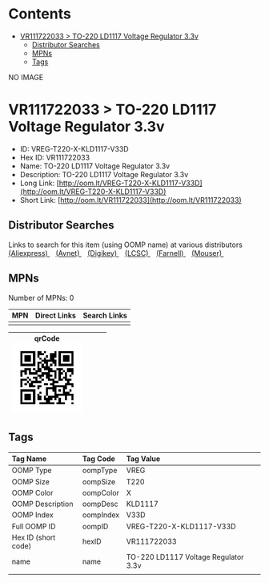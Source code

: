 



Contents
========

* [VR111722033 > TO-220 LD1117 Voltage Regulator 3.3v](#vr111722033--to-220-ld1117-voltage-regulator-33v)
	* [Distributor Searches](#distributor-searches)
	* [MPNs](#mpns)
	* [Tags](#tags)
  
NO IMAGE  
# VR111722033 > TO-220 LD1117 Voltage Regulator 3.3v

- ID: VREG-T220-X-KLD1117-V33D
- Hex ID: VR111722033
- Name: TO-220 LD1117 Voltage Regulator 3.3v
- Description: TO-220 LD1117 Voltage Regulator 3.3v
- Long Link: [http://oom.lt/VREG-T220-X-KLD1117-V33D](http://oom.lt/VREG-T220-X-KLD1117-V33D)
- Short Link: [http://oom.lt/VR111722033](http://oom.lt/VR111722033)

## Distributor Searches
  
Links to search for this item (using OOMP name) at various distributors  
[(Aliexpress) ](https://www.aliexpress.com/wholesale?SearchText=1117TO-220+LD1117+Voltage+Regulator+3.3v)&nbsp;&nbsp;&nbsp;[(Avnet) ](https://www.avnet.com/shop/us/search/TO-220+LD1117+Voltage+Regulator+3.3v)&nbsp;&nbsp;&nbsp;[(Digikey) ](https://www.digikey.co.uk/en/products/result?s=TO-220+LD1117+Voltage+Regulator+3.3v)&nbsp;&nbsp;&nbsp;[(LCSC) ](https://www.lcsc.com/search?q=TO-220+LD1117+Voltage+Regulator+3.3v)&nbsp;&nbsp;&nbsp;[(Farnell) ](https://uk.farnell.com/search?st=TO-220+LD1117+Voltage+Regulator+3.3v)&nbsp;&nbsp;&nbsp;[(Mouser) ](https://www.mouser.com/c/?q=TO-220+LD1117+Voltage+Regulator+3.3v)&nbsp;&nbsp;&nbsp;
## MPNs
  
Number of MPNs: 0  

|MPN|Direct Links|Search Links|
| :--- | :--- | :--- |
||||
  

|qrCode<br>[![](https://raw.githubusercontent.com/oomlout/oomlout_OOMP_parts_V2/main/VREG/T220/X/KLD1117/V33D/qrCode_140.png)](https://github.com/oomlout/oomlout_OOMP_parts_V2/tree/main/VREG/T220/X/KLD1117/V33D/qrCode.png)||||
| :---: | :---: | :---: | :---: |

## Tags
  

|Tag Name|Tag Code|Tag Value|
| :--- | :--- | :--- |
|OOMP Type|oompType|VREG|
|OOMP Size|oompSize|T220|
|OOMP Color|oompColor|X|
|OOMP Description|oompDesc|KLD1117|
|OOMP Index|oompIndex|V33D|
|Full OOMP ID|oompID|VREG-T220-X-KLD1117-V33D|
|Hex ID (short code)|hexID|VR111722033|
|name|name|TO-220 LD1117 Voltage Regulator 3.3v|
||||
